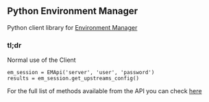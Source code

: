 ## Python Environment Manager

Python client library for [Environment Manager](https://github.com/trainline/environment-manager)

### tl;dr

Normal use of the Client

```
em_session = EMApi('server', 'user', 'password')
results = em_session.get_upstreams_config()
```

For the full list of methods available from the API you can check [here](https://github.com/trainline/python-environment_manager/blob/master/environment_manager/api.py)
